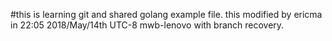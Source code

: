 #this is learning git and shared golang example file.
this modified by ericma in 22:05 2018/May/14th UTC-8 mwb-lenovo with branch recovery.
